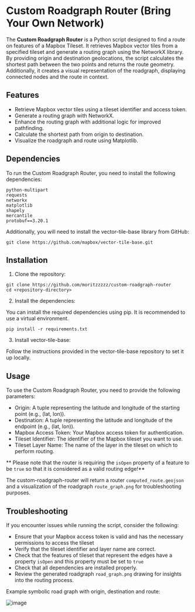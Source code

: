 # Custom Roadgraph Router (Bring Your Own Network)

The **Custom Roadgraph Router** is a Python script designed to find a route on features of a Mapbox Tileset. It retrieves Mapbox vector tiles from a specified tileset and generate a routing graph using the NetworkX library. By providing origin and destination geolocations, the script calculates the shortest path between the two points and returns the route geometry. Additionally, it creates a visual representation of the roadgraph, displaying connected nodes and the route in context.

## Features

- Retrieve Mapbox vector tiles using a tileset identifier and access token.
- Generate a routing graph with NetworkX.
- Enhance the routing graph with additional logic for improved pathfinding.
- Calculate the shortest path from origin to destination.
- Visualize the roadgraph and route using Matplotlib.

## Dependencies

To run the Custom Roadgraph Router, you need to install the following dependencies:

```plaintext
python-multipart
requests
networkx
matplotlib
shapely
mercantile
protobuf==3.20.1

```

Additionally, you will need to install the vector-tile-base library from GitHub:

```
git clone https://github.com/mapbox/vector-tile-base.git
```

## Installation
1. Clone the repository:
   
```
git clone https://github.com/moritzzzzz/custom-roadgraph-router
cd <repository-directory>
```
2. Install the dependencies:

You can install the required dependencies using pip. It is recommended to use a virtual environment.

```
pip install -r requirements.txt
```

3. Install vector-tile-base:

Follow the instructions provided in the vector-tile-base repository to set it up locally. 

## Usage

To use the Custom Roadgraph Router, you need to provide the following parameters:

- Origin: A tuple representing the latitude and longitude of the starting point (e.g., (lat, lon)).
- Destination: A tuple representing the latitude and longitude of the endpoint (e.g., (lat, lon)).
- Mapbox Access Token: Your Mapbox access token for authentication.
- Tileset Identifier: The identifier of the Mapbox tileset you want to use.
- Tileset Layer Name: The name of the layer in the tileset on which to perform routing.

 ** Please note that the router is requiring the `isOpen` property of a feature to be `true` so that it is considered as a valid routing edge!**

 The custom-roadgraph-router will return a router `computed_route.geojson` and a visualization of the roadgraph `route_graph.png` for troubleshooting purposes.

 ## Troubleshooting

If you encounter issues while running the script, consider the following:

- Ensure that your Mapbox access token is valid and has the necessary permissions to access the tileset
- Verify that the tileset identifier and layer name are correct.
- Check that the features of tileset that represent the edges have a property `isOpen` and this property must be set to `true`
- Check that all dependencies are installed properly.
- Review the generated roadgraph `road_graph.png` drawing for insights into the routing process.

Example symbolic road graph with origin, destination and route:

![image](https://github.com/user-attachments/assets/ac983d0e-20b8-4bb7-84a4-aaee5fa78163)



